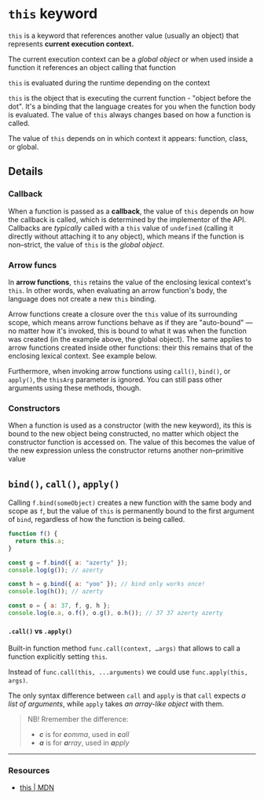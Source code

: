 # `this` keyword

`this` is a keyword that references another value (usually an object) that represents __current execution context.__

The current execution context can be a _global object_ or when used inside a function it references an object calling that function  

`this` is evaluated during the runtime depending on the context

`this` is the object that is executing the current function - "object before the dot". It's a binding that the language creates for you when the function body is evaluated. The value of `this` always changes based on how a function is called. 

The value of `this` depends on in which context it appears: function, class, or global.


## Details

### Callback

When a function is passed as a __callback__, the value of `this` depends on how the callback is called, which is determined by the implementor of the API. Callbacks are _typically_ called with a `this` value of `undefined` (calling it directly without attaching it to any object), which means if the function is non–strict, the value of `this` is the _global object_.

### Arrow funcs

In __arrow functions__, `this` retains the value of the enclosing lexical context's `this`. In other words, when evaluating an arrow function's body, the language does not create a new `this` binding.

Arrow functions create a closure over the `this` value of its surrounding scope, which means arrow functions behave as if they are "auto-bound" — no matter how it's invoked, this is bound to what it was when the function was created (in the example above, the global object). The same applies to arrow functions created inside other functions: their this remains that of the enclosing lexical context. See example below.

Furthermore, when invoking arrow functions using `call()`, `bind()`, or `apply()`, the `thisArg` parameter is ignored. You can still pass other arguments using these methods, though.

### Constructors

When a function is used as a constructor (with the new keyword), its this is bound to the new object being constructed, no matter which object the constructor function is accessed on. The value of this becomes the value of the new expression unless the constructor returns another non–primitive value


## `bind()`, `call()`, `apply()`

Calling `f.bind(someObject)` creates a new function with the same body and scope as `f`, but the value of `this` is permanently bound to the first argument of `bind`, regardless of how the function is being called.

```js
function f() {
  return this.a;
}

const g = f.bind({ a: "azerty" });
console.log(g()); // azerty

const h = g.bind({ a: "yoo" }); // bind only works once!
console.log(h()); // azerty

const o = { a: 37, f, g, h };
console.log(o.a, o.f(), o.g(), o.h()); // 37 37 azerty azerty
```

#### `.call()` vs `.apply()`

Built-in function method `func.call(context, …args)` that allows to call a function explicitly setting `this`.

Instead of `func.call(this, ...arguments)` we could use `func.apply(this, args)`.

The only syntax difference between `call` and `apply` is that `call` expects *a list of arguments*, while `apply` takes *an array-like object* with them.

> NB! Rremember the difference:
> - _**c**_ is for _**c**omma_, used in _**c**all_ 
> - _**a**_ is for _**a**rray_, used in _**a**pply_

---

### Resources

- [this | MDN](https://developer.mozilla.org/en-US/docs/Web/JavaScript/Reference/Operators/this)
